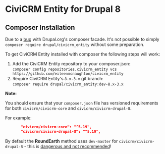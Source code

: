 # CiviCRM Entity for Drupal 8

## Composer Installation

Due to a [bug](https://www.drupal.org/project/project_composer/issues/3051746) with Drupal.org's composer facade. It's not possible to simply `composer require drupal/civicrm_entity` without some preparation.

To get CiviCRM Entity installed with composer the following steps will work:
    
1. Add the CiviCRM Entity repository to your composer.json:  
    `composer config repositories.civicrm_entity vcs https://github.com/eileenmcnaughton/civicrm_entity`
2. Require CiviCRM Entity's `8.x-3.x` git branch:  
    `composer require drupal/civicrm_entity:dev-8.x-3.x`
    
**Note:**

You should ensure that your `composer.json` file has versioned requirements for both `civicrm/civicrm-core` and `civicrm/civicrm-drupal-8`.

For example:

``` json
       "civicrm/civicrm-core": "^5.19",
       "civicrm/civicrm-drupal-8": "^5.19",
```

By default the **RoundEarth** method uses `dev-master` for `civicrm/civicrm-drupal-8` - this is [dangerous and not recommended](https://lab.civicrm.org/dev/drupal/issues/87#note_23534)!
